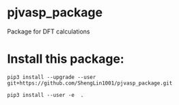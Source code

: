 # pjvasp_package

Package for DFT calculations

# Install this package:

```shell
pip3 install --upgrade --user   git+https://github.com/ShengLin1001/pjvasp_package.git
```

```shell
pip3 install --user -e  .  
```